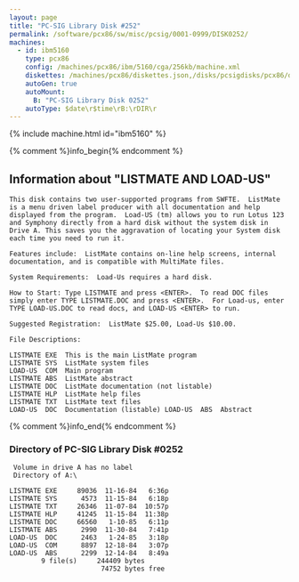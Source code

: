 ```yaml
---
layout: page
title: "PC-SIG Library Disk #252"
permalink: /software/pcx86/sw/misc/pcsig/0001-0999/DISK0252/
machines:
  - id: ibm5160
    type: pcx86
    config: /machines/pcx86/ibm/5160/cga/256kb/machine.xml
    diskettes: /machines/pcx86/diskettes.json,/disks/pcsigdisks/pcx86/diskettes.json
    autoGen: true
    autoMount:
      B: "PC-SIG Library Disk 0252"
    autoType: $date\r$time\rB:\rDIR\r
---
```


{% include machine.html id="ibm5160" %}

{% comment %}info_begin{% endcomment %}

## Information about "LISTMATE AND LOAD-US"

    This disk contains two user-supported programs from SWFTE.  ListMate
    is a menu driven label producer with all documentation and help
    displayed from the program.  Load-US (tm) allows you to run Lotus 123
    and Symphony directly from a hard disk without the system disk in
    Drive A. This saves you the aggravation of locating your System disk
    each time you need to run it.
    
    Features include:  ListMate contains on-line help screens, internal
    documentation, and is compatible with MultiMate files.
    
    System Requirements:  Load-Us requires a hard disk.
    
    How to Start: Type LISTMATE and press <ENTER>.  To read DOC files
    simply enter TYPE LISTMATE.DOC and press <ENTER>.  For Load-us, enter
    TYPE LOAD-US.DOC to read docs, and LOAD-US <ENTER> to run.
    
    Suggested Registration:  ListMate $25.00, Load-Us $10.00.
    
    File Descriptions:
    
    LISTMATE EXE  This is the main ListMate program
    LISTMATE SYS  ListMate system files
    LOAD-US  COM  Main program
    LISTMATE ABS  ListMate abstract
    LISTMATE DOC  ListMate documentation (not listable)
    LISTMATE HLP  ListMate help files
    LISTMATE TXT  ListMate text files
    LOAD-US  DOC  Documentation (listable) LOAD-US  ABS  Abstract
{% comment %}info_end{% endcomment %}


### Directory of PC-SIG Library Disk #0252

     Volume in drive A has no label
     Directory of A:\

    LISTMATE EXE     89036  11-16-84   6:36p
    LISTMATE SYS      4573  11-15-84   6:18p
    LISTMATE TXT     26346  11-07-84  10:57p
    LISTMATE HLP     41245  11-15-84  11:38p
    LISTMATE DOC     66560   1-10-85   6:11p
    LISTMATE ABS      2990  11-30-84   7:41p
    LOAD-US  DOC      2463   1-24-85   3:18p
    LOAD-US  COM      8897  12-18-84   3:07p
    LOAD-US  ABS      2299  12-14-84   8:49a
            9 file(s)     244409 bytes
                           74752 bytes free
